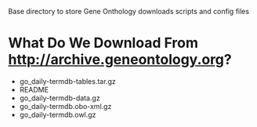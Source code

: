 Base directory to store Gene Onthology downloads scripts and config files

# What Do We Download From http://archive.geneontology.org?

  * go_daily-termdb-tables.tar.gz
  * README
  * go_daily-termdb-data.gz
  * go_daily-termdb.obo-xml.gz
  * go_daily-termdb.owl.gz
